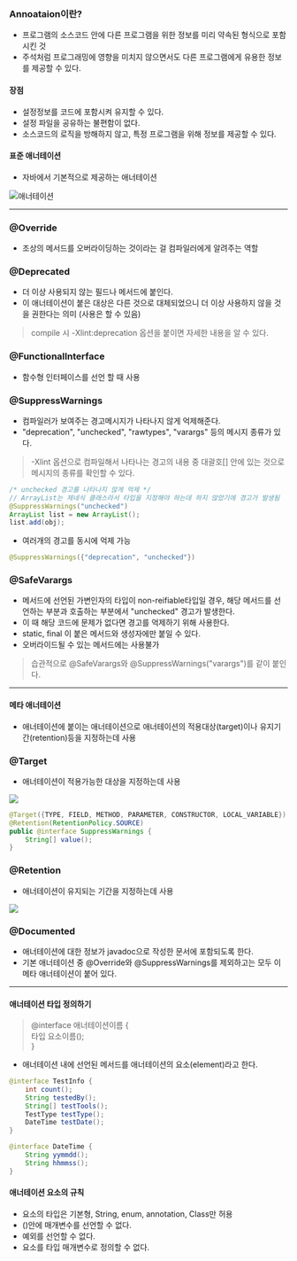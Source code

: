 ### Annoataion이란?

- 프로그램의 소스코드 안에 다른 프로그램을 위한 정보를 미리 약속된 형식으로 포함시킨 것
- 주석처럼 프로그래밍에 영향을 미치지 않으면서도 다른 프로그램에게 유용한 정보를 제공할 수 있다.

#### 장점
- 설정정보를 코드에 포함시켜 유지할 수 있다.
- 설정 파일을 공유하는 불편함이 없다.
- 소스코드의 로직을 방해하지 않고, 특정 프로그램을 위해 정보를 제공할 수 있다.

#### 표준 애너테이션
- 자바에서 기본적으로 제공하는 애너테이션

<img src="https://media.vlpt.us/images/neity16/post/2f173b97-5466-4b94-9d2a-7a19a20bfca7/%E1%84%89%E1%85%B3%E1%84%8F%E1%85%B3%E1%84%85%E1%85%B5%E1%86%AB%E1%84%89%E1%85%A3%E1%86%BA%202021-06-18%20%E1%84%8B%E1%85%A9%E1%84%92%E1%85%AE%202.24.47.png" alt="애너테이션">

---
### @Override
- 조상의 메서드를 오버라이딩하는 것이라는 걸 컴파일러에게 알려주는 역할


### @Deprecated
- 더 이상 사용되지 않는 필드나 메서드에 붙인다.
- 이 애너테이션이 붙은 대상은 다른 것으로 대체되었으니 더 이상 사용하지 않을 것을 권한다는 의미 (사용은 할 수 있음)

> compile 시 -Xlint:deprecation 옵션을 붙이면 자세한 내용을 알 수 있다.

### @FunctionalInterface
- 함수형 인터페이스를 선언 할 때 사용

### @SuppressWarnings
- 컴파일러가 보여주는 경고메시지가 나타나지 않게 억제해준다.
- "deprecation", "unchecked", "rawtypes", "varargs" 등의 메시지 종류가 있다.

> -Xlint 옵션으로 컴파일해서 나타나는 경고의 내용 중 대괄호[] 안에 있는 것으로 메시지의 종류를 확인할 수 있다.

```java
/* unchecked 경고를 나타나지 않게 억제 */
// ArrayList는 제네식 클래스라서 타입을 지정해야 하는데 하지 않았기에 경고가 발생됨
@SuppressWarnings("unchecked")
ArrayList list = new ArrayList();
list.add(obj);
```
- 여러개의 경고를 동시에 억제 가능
```java
@SuppressWarnings({"deprecation", "unchecked"})
```

### @SafeVarargs
- 메서드에 선언된 가변인자의 타입이 non-reifiable타입일 경우, 해당 메서드를 선언하는 부분과 호출하는 부분에서 "unchecked" 경고가 발생한다.
- 이 때 해당 코드에 문제가 없다면 경고를 억제하기 위해 사용한다.
- static, final 이 붙은 메서드와 생성자에만 붙일 수 있다.
- 오버라이드될 수 있는 메서드에는 사용불가

> 습관적으로 @SafeVarargs와 @SuppressWarnings("varargs")를 같이 붙인다.

---

#### 메타 애너테이션
- 애너테이션에 붙이는 애너테이션으로 애너테이션의 적용대상(target)이나 유지기간(retention)등을 지정하는데 사용

### @Target
- 애너테이션이 적용가능한 대상을 지정하는데 사용

<img src="https://media.vlpt.us/images/neity16/post/71ef79b5-40d0-4d68-8538-29b0cca9013d/image.png">

```java
@Target({TYPE, FIELD, METHOD, PARAMETER, CONSTRUCTOR, LOCAL_VARIABLE})
@Retention(RetentionPolicy.SOURCE)
public @interface SuppressWarnings {
	String[] value();
}
```

### @Retention
- 애너테이션이 유지되는 기간을 지정하는데 사용

<img src="https://media.vlpt.us/images/neity16/post/8d738a7c-bfc1-423f-9e7f-aba1ecb9f587/image.png">


### @Documented
- 애너테이션에 대한 정보가 javadoc으로 작성한 문서에 포함되도록 한다.
- 기본 애너테이션 중 @Override와 @SuppressWarnings를 제외하고는 모두 이 메타 애너테이션이 붙어 있다.

---

#### 애너테이션 타입 정의하기

> @interface 애너테이션이름 { <br>
>   타입 요소이름(); 	
> }

- 애너테이션 내에 선언된 메서드를 애너테이션의 요소(element)라고 한다.

```java
@interface TestInfo {
	int count();
    String testedBy();
    String[] testTools();
    TestType testType();
    DateTime testDate();
}

@interface DateTime {
    String yymmdd();
    String hhmmss();
}
```

#### 애너테이션 요소의 규칙
- 요소의 타입은 기본형, String, enum, annotation, Class만 허용
- ()안에 매개변수를 선언할 수 없다.
- 예외를 선언할 수 없다.
- 요소를 타입 매개변수로 정의할 수 없다.
